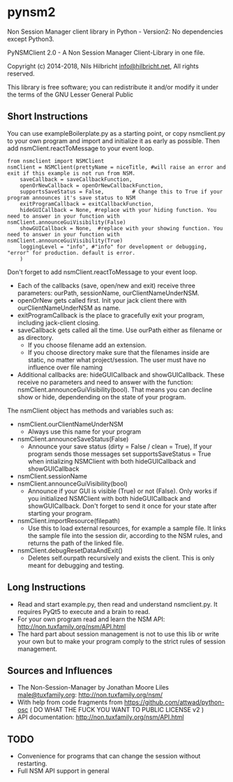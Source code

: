 # pynsm2
Non Session Manager client library in Python - Version2: No dependencies except Python3.

PyNSMClient 2.0 -  A Non Session Manager Client-Library in one file.

Copyright (c) 2014-2018, Nils Hilbricht <info@hilbricht.net>, All rights reserved.

This library is free software; you can redistribute it and/or modify it under the terms of the GNU Lesser General Public

## Short Instructions
You can use exampleBoilerplate.py as a starting point, or copy nsmclient.py to your own program and import and initialize it as early as possible.
Then add nsmClient.reactToMessage to your event loop.

    from nsmclient import NSMClient
    nsmClient = NSMClient(prettyName = niceTitle, #will raise an error and exit if this example is not run from NSM.
        saveCallback = saveCallbackFunction,
        openOrNewCallback = openOrNewCallbackFunction,
        supportsSaveStatus = False,         # Change this to True if your program announces it's save status to NSM
        exitProgramCallback = exitCallbackFunction,
        hideGUICallback = None, #replace with your hiding function. You need to answer in your function with nsmClient.announceGuiVisibility(False)
        showGUICallback = None,  #replace with your showing function. You need to answer in your function with nsmClient.announceGuiVisibility(True)
        loggingLevel = "info", #"info" for development or debugging, "error" for production. default is error.
        )


Don't forget to add nsmClient.reactToMessage to your event loop.

* Each of the callbacks (save, open/new and exit) receive three parameters: ourPath, sessionName, ourClientNameUnderNSM.
* openOrNew gets called first. Init your jack client there with ourClientNameUnderNSM as name.
* exitProgramCallback is the place to gracefully exit your program, including jack-client closing.
* saveCallback gets called all the time. Use ourPath either as filename or as directory.
    * If you choose filename add an extension.
    * If you choose directory make sure that the filenames inside are static, no matter what project/session. The user must have no influence over file naming
* Additional callbacks are: hideGUICallback and showGUICallback. These receive no parameters and need to answer with the function: nsmClient.announceGuiVisibility(bool). That means you can decline show or hide, dependending on the state of your program.


The nsmClient object has methods and variables such as:

* nsmClient.ourClientNameUnderNSM
  * Always use this name for your program
* nsmClient.announceSaveStatus(False)
  * Announce your save status (dirty = False / clean = True), If your program sends those messages set supportsSaveStatus = True when intializing NSMClient with both hideGUICallback and showGUICallback
* nsmClient.sessionName
* nsmClient.announceGuiVisibility(bool)
  * Announce if your GUI is visible (True) or not (False). Only works if you initialized NSMClient with both hideGUICallback and showGUICallback. Don't forget to send it once for your state after starting your program.
* nsmClient.importResource(filepath)
  * Use this to load external resources, for example a sample file. It links the sample file into the session dir, according to the NSM rules, and returns the path of the linked file.
* nsmClient.debugResetDataAndExit()
  * Deletes self.ourpath recursively and exists the client. This is only meant for debugging and testing.

## Long Instructions
* Read and start example.py, then read and understand nsmclient.py. It requires PyQt5 to execute and a brain to read.
* For your own program read and learn the NSM API: http://non.tuxfamily.org/nsm/API.html
* The hard part about session management is not to use this lib or write your own but to make your program comply to the strict rules of session management.

## Sources and Influences
* The Non-Session-Manager by Jonathan Moore Liles <male@tuxfamily.org>: http://non.tuxfamily.org/nsm/
* With help from code fragments from https://github.com/attwad/python-osc ( DO WHAT THE FUCK YOU WANT TO PUBLIC LICENSE v2 )
* API documentation: http://non.tuxfamily.org/nsm/API.html

## TODO
* Convenience for programs that can change the session without restarting.
* Full NSM API support in general
